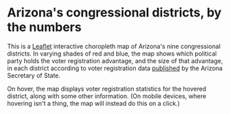 # Arizona's congressional districts, by the numbers
This is a [Leaflet](https://leafletjs.com/) interactive choropleth map of Arizona's nine congressional districts. In varying shades of red and blue, the map shows which 
political party holds the voter registration advantage, and the size of that advantage, in each district according to voter registration data 
[published](https://azsos.gov/sites/default/files/state_voter_registration_2023_july.pdf) by the Arizona Secretary of State. 


On hover, the map displays voter registration statistics for the hovered district, along with some other information. (On mobile devices, where hovering isn't a thing, the 
map will instead do this on a click.)

